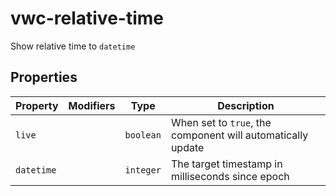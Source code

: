 # vwc-relative-time

Show relative time to `datetime`

## Properties

| Property                  | Modifiers | Type                                      | Description                                      |
|---------------------------|-----------|-------------------------------------------|--------------------------------------------------|
| `live`                    |           | `boolean`                                 | When set to `true`, the component will automatically update |
| `datetime`                |           | `integer`                                 |  The target timestamp in milliseconds since epoch |
